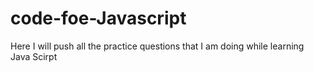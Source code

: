 # code-foe-Javascript
Here I will push all the practice questions that I am doing while learning Java Scirpt

